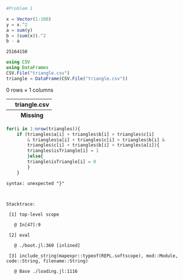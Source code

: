 ```julia
#Problem 1

x = Vector(1:100)
y = x.^2
a = sum(y)
b = (sum(x)).^2
b - a
```




    25164150




```julia
using CSV
using DataFrames
CSV.File("triangle.csv")
triangle = DataFrame(CSV.File("triangle.csv"))

```




<div class="data-frame"><p>0 rows × 1 columns</p><table class="data-frame"><thead><tr><th></th><th>triangle.csv</th></tr><tr><th></th><th title="Missing">Missing</th></tr></thead><tbody></tbody></table></div>




```julia
for(i in 1:nrow(triangles)){
    if (triangles$a[i] + triangles$b[i] > triangles$c[i]
        & triangles$a[i] + triangles$c[i] > triangles$b[i] &
        triangles$c[i] + triangles$b[i] > triangles$a[i]){
        triangles$isTriangle[i] = 1
        }else{
        triangle$isTriangle[i] = 0
        }
    }
```


    syntax: unexpected "}"

    

    Stacktrace:

     [1] top-level scope

       @ In[47]:9

     [2] eval

       @ ./boot.jl:360 [inlined]

     [3] include_string(mapexpr::typeof(REPL.softscope), mod::Module, code::String, filename::String)

       @ Base ./loading.jl:1116

